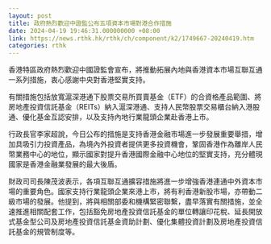 ```yaml
---
layout: post
title: 政府熱烈歡迎中證監公布五項資本市場對港合作措施
date: 2024-04-19 19:46:31.000000000 +08:00
link: https://news.rthk.hk/rthk/ch/component/k2/1749667-20240419.htm
categories: rthk
---
```


香港特區政府熱烈歡迎中國證監會宣布，將推動拓展內地與香港資本市場互聯互通一系列措施，衷心感謝中央對香港堅實支持。

有關措施包括放寬滬深港通下股票交易所買賣基金（ETF）的合資格產品範圍、將房地產投資信託基金（REITs）納入滬深港通、支持人民幣股票交易櫃台納入港股通、優化基金互認安排，以及支持內地行業龍頭企業赴香港上市。

行政長官李家超說，今日公布的措施是支持香港金融市場進一步發展重要舉措，增加具吸引力投資產品，為境內外投資者提供更多投資機會，鞏固香港作為離岸人民幣業務中心的地位，顯示國家對提升香港國際金融中心地位的堅實支持，充分體現國家是香港金融業發展的最大後盾。

財政司司長陳茂波表示，各項互聯互通擴容措施將進一步增強香港連通中外資本市場的重要角色。國家支持行業龍頭企業來港上市，將有利香港新股市場，亦帶動二級市場的發展。他提到，將與相關部委和機構緊密聯繫，盡早落實有關措施，並全速推進相關配套工作，包括豁免房地產投資信託基金的單位轉讓印花稅、延長開放式基金型公司及房地產投資信託基金資助計劃、優化集體投資計劃及房地產投資信託基金的規管制度等。
